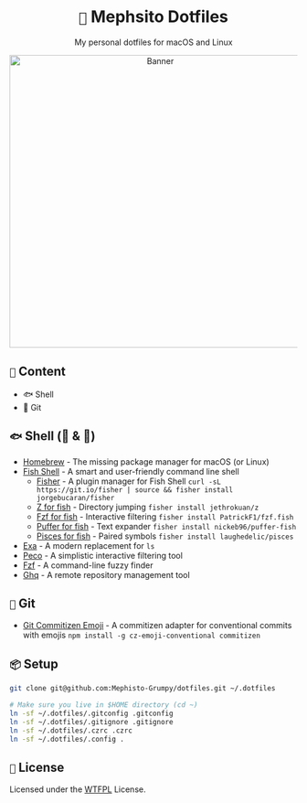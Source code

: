 <div align="center">
    <h1><code>🐇</code> Mephsito Dotfiles</h1>
    <p>My personal dotfiles for macOS and Linux</p>
    <img src=".github/images/banner.gif" alt="Banner" width="512px" />
</div>

## `📝` Content

- 🐟 Shell
- 🐙 Git

## `🐟` Shell (🍎 & 🐧)

- [Homebrew](https://brew.sh/) - The missing package manager for macOS (or Linux)
- [Fish Shell](https://fishshell.com/) - A smart and user-friendly command line shell
  - [Fisher](https://github.com/jorgebucaran/fisher) - A plugin manager for Fish Shell `curl -sL https://git.io/fisher | source && fisher install jorgebucaran/fisher`
  - [Z for fish](https://github.com/jethrokuan/z) - Directory jumping `fisher install jethrokuan/z`
  - [Fzf for fish](https://github.com/PatrickF1/fzf.fish) - Interactive filtering `fisher install PatrickF1/fzf.fish`
  - [Puffer for fish](https://github.com/nickeb96/puffer-fish) - Text expander `fisher install nickeb96/puffer-fish`
  - [Pisces for fish](https://github.com/laughedelic/pisces) - Paired symbols `fisher install laughedelic/pisces`
- [Exa](https://the.exa.website/) - A modern replacement for `ls`
- [Peco](https://peco.github.io/) - A simplistic interactive filtering tool
- [Fzf](https://github.com/junegunn/fzf) - A command-line fuzzy finder
- [Ghq](https://github.com/x-motemen/ghq) - A remote repository management tool

## `🐙` Git

- [Git Commitizen Emoji](https://github.com/promet99/cz-emoji-conventional) - A commitizen adapter for conventional commits with emojis `npm install -g cz-emoji-conventional commitizen`

## `📦` Setup

```bash
git clone git@github.com:Mephisto-Grumpy/dotfiles.git ~/.dotfiles
```

```bash
# Make sure you live in $HOME directory (cd ~)
ln -sf ~/.dotfiles/.gitconfig .gitconfig
ln -sf ~/.dotfiles/.gitignore .gitignore
ln -sf ~/.dotfiles/.czrc .czrc
ln -sf ~/.dotfiles/.config .
```

## `📝` License

Licensed under the [WTFPL](LICENSE) License.
